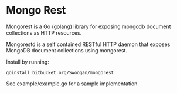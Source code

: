 # Mongo Rest #
Mongorest is a Go (golang) library for exposing mongodb document collections as HTTP resources. 

Mongorestd is a self contained RESTful HTTP daemon that exposes MongoDB document collections using mongorest.

Install by running:

    goinstall bitbucket.org/Swoogan/mongorest

See example/example.go for a sample implementation.
